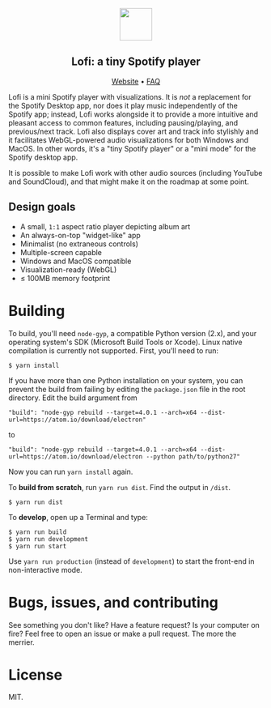 <p align="center">
  <img height="64" src="https://raw.githubusercontent.com/dvx/lofi/master/icon.png">
</p>

<h2 align="center"><strong>Lofi: a tiny Spotify player</strong></h2>

<p align="center">
  <a target="_blank" href="https://www.lofi.rocks">Website</a> • <a target="_blank" href="https://www.lofi.rocks/help">FAQ</a> 
</p>

Lofi is a mini Spotify player with visualizations. It is *not* a replacement for the Spotify Desktop app, nor does it play music independently of the Spotify app; instead, Lofi works alongside it to provide a more intuitive and pleasant access to common features, including pausing/playing, and previous/next track. Lofi also displays cover art and track info stylishly and it facilitates WebGL-powered audio visualizations for both Windows and MacOS. In other words, it's a "tiny Spotify player" or a "mini mode" for the Spotify desktop app.

It is possible to make Lofi work with other audio sources (including YouTube and SoundCloud), and that might make it on the roadmap at some point.

## Design goals

- A small, `1:1` aspect ratio player depicting album art
- An always-on-top "widget-like" app
- Minimalist (no extraneous controls)
- Multiple-screen capable
- Windows and MacOS compatible
- Visualization-ready (WebGL)
- ≤ 100MB memory footprint

# Building

To build, you'll need `node-gyp`, a compatible Python version (2.x), and your operating system's SDK (Microsoft Build Tools or Xcode). Linux native compilation is currently not supported. First, you'll need to run:

````
$ yarn install
````

If you have more than one Python installation on your system, you can prevent the build from failing by editing the `package.json` file in the root directory.
Edit the build argument from

```
"build": "node-gyp rebuild --target=4.0.1 --arch=x64 --dist-url=https://atom.io/download/electron"
```

to

```
"build": "node-gyp rebuild --target=4.0.1 --arch=x64 --dist-url=https://atom.io/download/electron --python path/to/python27"
```

Now you can run `yarn install` again.

To **build from scratch**, run `yarn run dist`. Find the output in `/dist`.

```
$ yarn run dist
```

To **develop**, open up a Terminal and type:

```
$ yarn run build
$ yarn run development
$ yarn run start
```

Use `yarn run production` (instead of `development`) to start the front-end in non-interactive mode.

# Bugs, issues, and contributing
See something you don't like? Have a feature request? Is your computer on fire? Feel free to open an issue or make a pull request. The more the merrier.

# License
MIT.

